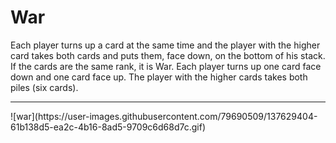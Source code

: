 # War
Each player turns up a card at the same time and the player with the higher card takes both cards and puts them, face down, on the bottom of his stack. If the cards are the same rank, it is War. Each player turns up one card face down and one card face up. The player with the higher cards takes both piles (six cards).
<hr>
![war](https://user-images.githubusercontent.com/79690509/137629404-61b138d5-ea2c-4b16-8ad5-9709c6d68d7c.gif)
